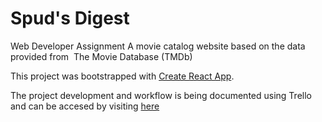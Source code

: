 # Spud's Digest

Web Developer Assignment 
A movie catalog website based on the data provided from ​ The Movie Database (TMDb)

This project was bootstrapped with [Create React App](https://github.com/facebookincubator/create-react-app).

The project development and workflow is being documented using Trello and can be accesed by visiting [here](https://trello.com/invite/b/QqjKqH3J/f03c43e6b2889eafb36b7e6d694c2b13/spuds-digest)


